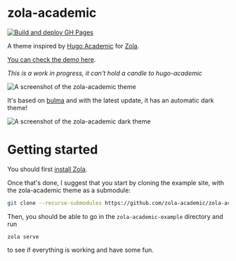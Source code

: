 # zola-academic

[![Build and deploy GH Pages](https://github.com/zola-academic/zola-academic/actions/workflows/main.yml/badge.svg)](https://github.com/zola-academic/zola-academic/actions/workflows/main.yml)

A theme inspired by [Hugo Academic](https://github.com/gcushen/hugo-academic) for [Zola](https://www.getzola.org).

[You can check the demo here](https://zola-academic.github.io).

*This is a work in progress, it can't hold a candle to hugo-academic*

![A screenshot of the zola-academic theme](https://raw.githubusercontent.com/zola-academic/zola-academic/master/screenshot-cropped.webp)

It's based on [bulma](https://bulma.io/) and with the latest update, it has an automatic dark theme!

![A screenshot of the zola-academic dark theme](https://raw.githubusercontent.com/zola-academic/zola-academic/master/screenshot-cropped-dark.webp)

# Getting started

You should first [install Zola](https://www.getzola.org/documentation/getting-started/installation/).

Once that's done, I suggest that you start by cloning the example site, with the zola-academic theme as a submodule:

``` bash
git clone --recurse-submodules https://github.com/zola-academic/zola-academic-example
```

Then, you should be able to go in the `zola-academic-example` directory and run

```
zola serve
```

to see if everything is working and have some fun.

